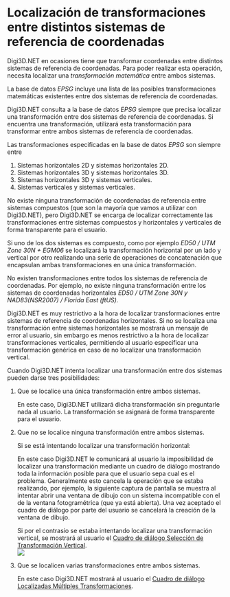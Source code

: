 # Localización de transformaciones entre distintos sistemas de referencia de coordenadas

Digi3D.NET en ocasiones tiene que transformar coordenadas entre distintos sistemas de referencia de coordenadas. Para poder realizar esta operación, necesita localizar una _transformación matemática_ entre ambos sistemas.

La base de datos _EPSG_ incluye una lista de las posibles transformaciones matemáticas existentes entre dos sistemas de referencia de coordenadas.

Digi3D.NET consulta a la base de datos _EPSG_ siempre que precisa localizar una transformación entre dos sistemas de referencia de coordenadas. Si encuentra una transformación, utilizará esta transformación para transformar entre ambos sistemas de referencia de coordenadas.

Las transformaciones especificadas en la base de datos _EPSG_ son siempre entre

1. Sistemas horizontales 2D y sistemas horizontales 2D.
2. Sistemas horizontales 3D y sistemas horizontales 3D.
3. Sistemas horizontales 3D y sistemas verticales.
4. Sistemas verticales y sistemas verticales.

No existe ninguna transformación de coordenadas de referencia entre sistemas compuestos (que son la mayoría que vamos a utilizar con Digi3D.NET), pero Digi3D.NET se encarga de localizar correctamente las transformaciones entre sistemas compuestos y horizontales y verticales de forma transparente para el usuario.

Si uno de los dos sistemas es compuesto, como por ejemplo _ED50 / UTM Zone 30N + EGM06_ se localizará la transformación horizontal por un lado y vertical por otro realizando una serie de operaciones de concatenación que encapsulan ambas transformaciones en una única transformación.

No existen transformaciones entre todos los sistemas de referencia de coordenadas. Por ejemplo, no existe ninguna transformación entre los sistemas de coordenadas horizontales _ED50 / UTM Zone 30N y NAD83(NSR2007) / Florida East (ftUS)._

Digi3D.NET es muy restrictivo a la hora de localizar transformaciones entre sistemas de referencia de coordenadas horizontales. Si no se localiza una transformación entre sistemas horizontales se mostrará un mensaje de error al usuario, sin embargo es menos restrictivo a la hora de localizar transformaciones verticales, permitiendo al usuario especificar una transformación genérica en caso de no localizar una transformación vertical.

Cuando Digi3D.NET intenta localizar una transformación entre dos sistemas pueden darse tres posibilidades:

1.  Que se localice una única transformación entre ambos sistemas.

    En este caso, Digi3D.NET utilizará dicha transformación sin preguntarle nada al usuario. La transformación se asignará de forma transparente para el usuario.
2.  Que no se localice ninguna transformación entre ambos sistemas.

    Si se está intentando localizar una transformación horizontal:

    En este caso Digi3D.NET le comunicará al usuario la imposibilidad de localizar una transformación mediante un cuadro de diálogo mostrando toda la información posible para que el usuario sepa cual es el problema. Generalmente esto cancela la operación que se estaba realizando, por ejemplo, la siguiente captura de pantalla se muestra al intentar abrir una ventana de dibujo con un sistema incompatible con el de la ventana fotogramétrica (que ya está abierta). Una vez aceptado el cuadro de diálogo por parte del usuario se cancelará la creación de la ventana de dibujo.

    Si por el contrasio se estaba intentando localizar una transformación vertical, se mostrará al usuario el [Cuadro de diálogo Selección de Transformación Vertical](/digi3d-net/sistemas-referencia-coordenadas/CuadroDeDialogoSeleccionDeTransformacionVertical.html).\
    ![](<../../.gitbook/assets/Mensaje de error porque no existe transformación entre dos sistemas.PNG>)
3.  Que se localicen varias transformaciones entre ambos sistemas.

    En este caso Digi3D.NET mostrará al usuario el [Cuadro de diálogo Localizadas Múltiples Transformaciones](/digi3d-net/sistemas-referencia-coordenadas/CuadroDeDialogoLocalizadasMultiplesTransformaciones.html).
